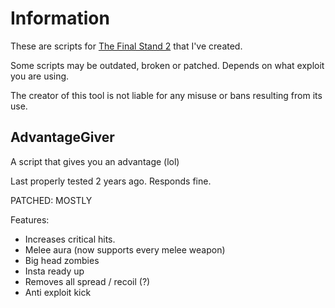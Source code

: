 # Information

These are scripts for [The Final Stand 2](https://www.roblox.com/games/133815151/) that I've created.

Some scripts may be outdated, broken or patched. Depends on what exploit you are using.

The creator of this tool is not liable for any misuse or bans resulting from its use.

## AdvantageGiver

A script that gives you an advantage (lol)

Last properly tested 2 years ago. Responds fine.

PATCHED: MOSTLY

Features:
* Increases critical hits.
* Melee aura (now supports every melee weapon)
* Big head zombies
* Insta ready up
* Removes all spread / recoil (?)
* Anti exploit kick
